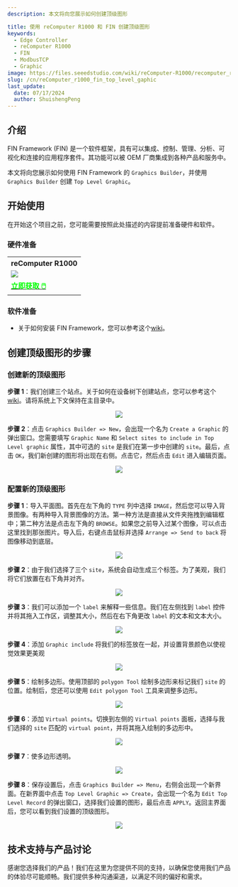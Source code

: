```yaml
---
description: 本文将向您展示如何创建顶级图形

title: 使用 reComputer R1000 和 FIN 创建顶级图形
keywords:
  - Edge Controller
  - reComputer R1000
  - FIN
  - ModbusTCP
  - Graphic
image: https://files.seeedstudio.com/wiki/reComputer-R1000/recomputer_r_images/01.png
slug: /cn/reComputer_r1000_fin_top_level_gaphic
last_update:
  date: 07/17/2024
  author: ShuishengPeng
---
```


## 介绍

FIN Framework (FIN) 是一个软件框架，具有可以集成、控制、管理、分析、可视化和连接的应用程序套件。其功能可以被 OEM 厂商集成到各种产品和服务中。

本文将向您展示如何使用 FIN Framework 的 `Graphics Builder`，并使用 `Graphics Builder` 创建 `Top Level Graphic`。

## 开始使用

在开始这个项目之前，您可能需要按照此处描述的内容提前准备硬件和软件。

### 硬件准备

<div class="table-center">
 <table class="table-nobg">
    <tr class="table-trnobg">
      <th class="table-trnobg">reComputer R1000</th>
  </tr>
    <tr class="table-trnobg"></tr>
  <tr class="table-trnobg">
   <td class="table-trnobg"><div style={{textAlign:'center'}}><img src="https://files.seeedstudio.com/wiki/reComputer-R1000/recomputer_r_images/01.png" style={{width:300, height:'auto'}}/></div></td>
  </tr>
    <tr class="table-trnobg"></tr>
  <tr class="table-trnobg">
   <td class="table-trnobg"><div class="get_one_now_container" style={{textAlign: 'center'}}><a class="get_one_now_item" href="https://www.seeedstudio.com/reComputer-R1025-10-p-5895.html" target="_blank">
              <strong><span><font color={'FFFFFF'} size={"4"}> 立即获取 🖱️</font></span></strong>
          </a></div></td>
        </tr>
    </table>
</div>

### 软件准备

* 关于如何安装 FIN Framework，您可以参考这个[wiki](https://wiki.seeedstudio.com/reComputer_r1000_install_fin/)。

## 创建顶级图形的步骤

### 创建新的顶级图形

**步骤 1**：我们创建三个站点。关于如何在设备树下创建站点，您可以参考这个[wiki](https://wiki.seeedstudio.com/reComputer_r1000_fin_modbus_tcp_and_rtu/#add-data-points-to-equip-tree)。请将系统上下文保持在主目录中。

<center><img width={600} src="https://files.seeedstudio.com/wiki/reComputer-R1000/fin/Top_grap_Equip_tree_and_top_path.png" /></center>

**步骤 2**：点击 `Graphics Builder => New`，会出现一个名为 `Create a Graphic` 的弹出窗口。您需要填写 `Graphic Name` 和 `Select sites to include in Top Level graphic` 属性，其中可选的 `site` 是我们在第一步中创建的 `site`。最后，点击 `OK`，我们新创建的图形将出现在右侧。点击它，然后点击 `Edit` 进入编辑页面。

<center><img width={600} src="https://files.seeedstudio.com/wiki/reComputer-R1000/fin/Top_Grap_1.gif" /></center>

### 配置新的顶级图形

**步骤 1**：导入平面图。首先在左下角的 `TYPE` 列中选择 `IMAGE`，然后您可以导入背景图像。有两种导入背景图像的方法。第一种方法是直接从文件夹拖拽到编辑框中；第二种方法是点击左下角的 `BROWSE`。如果您之前导入过某个图像，可以点击这里找到那张图片。导入后，右键点击鼠标并选择 `Arrange => Send to back` 将图像移动到底层。

<center><img width={600} src="https://files.seeedstudio.com/wiki/reComputer-R1000/fin/Top_Grap_2.gif" /></center>

**步骤 2**：由于我们选择了三个 `site`，系统会自动生成三个标签。为了美观，我们将它们放置在右下角并对齐。

<center><img width={600} src="https://files.seeedstudio.com/wiki/reComputer-R1000/fin/Top_Grap_3.gif" /></center>

**步骤 3**：我们可以添加一个 `label` 来解释一些信息。我们在左侧找到 `label` 控件并将其拖入工作区，调整其大小，然后在右下角更改 `label` 的文本和文本大小。

<center><img width={600} src="https://files.seeedstudio.com/wiki/reComputer-R1000/fin/Top_Grap_4.gif" /></center>

**步骤 4**：添加 `Graphic include` 将我们的标签放在一起，并设置背景颜色以使视觉效果更美观

<center><img width={600} src="https://files.seeedstudio.com/wiki/reComputer-R1000/fin/Top_Grap_5.gif" /></center>

**步骤 5**：绘制多边形。使用顶部的 `polygon Tool` 绘制多边形来标记我们 `site` 的位置。绘制后，您还可以使用 `Edit polygon Tool` 工具来调整多边形。

<center><img width={600} src="https://files.seeedstudio.com/wiki/reComputer-R1000/fin/Top_Grap_6.gif" /></center>

**步骤 6**：添加 `Virtual points`。切换到左侧的 `Virtual points` 面板，选择与我们选择的 `site` 匹配的 `virtual point`，并将其拖入绘制的多边形中。

<center><img width={600} src="https://files.seeedstudio.com/wiki/reComputer-R1000/fin/Top_Grap_7.gif" /></center>

**步骤 7**：使多边形透明。

<center><img width={600} src="https://files.seeedstudio.com/wiki/reComputer-R1000/fin/Top_Grap_8.gif" /></center>

**步骤 8**：保存设置后，点击 `Graphics Builder => Menu`，右侧会出现一个新界面。在新界面中点击 `Top Level Graphic => Create`，会出现一个名为 `Edit Top Level Record` 的弹出窗口，选择我们设置的图形，最后点击 `APPLY`。返回主界面后，您可以看到我们设置的顶级图形。

<center><img width={600} src="https://files.seeedstudio.com/wiki/reComputer-R1000/fin/Top_Grap_9.gif" /></center>

## 技术支持与产品讨论

感谢您选择我们的产品！我们在这里为您提供不同的支持，以确保您使用我们产品的体验尽可能顺畅。我们提供多种沟通渠道，以满足不同的偏好和需求。

<div class="button_tech_support_container">
<a href="https://forum.seeedstudio.com/" class="button_forum"></a>
<a href="https://www.seeedstudio.com/contacts" class="button_email"></a>
</div>

<div class="button_tech_support_container">
<a href="https://discord.gg/eWkprNDMU7" class="button_discord"></a>
<a href="https://github.com/Seeed-Studio/wiki-documents/discussions/69" class="button_discussion"></a>
</div>
